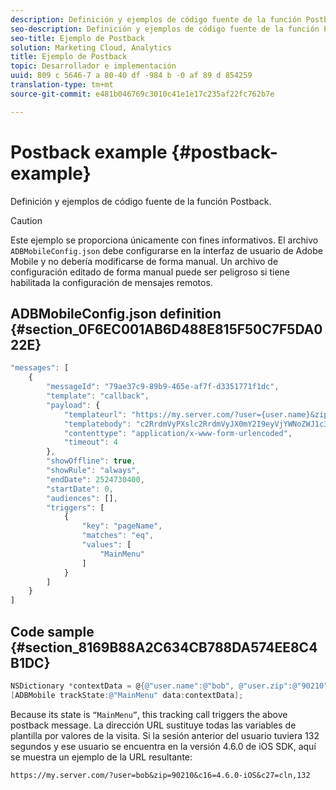 ```yaml
---
description: Definición y ejemplos de código fuente de la función Postback.
seo-description: Definición y ejemplos de código fuente de la función Postback.
seo-title: Ejemplo de Postback
solution: Marketing Cloud, Analytics
title: Ejemplo de Postback
topic: Desarrollador e implementación
uuid: 809 c 5646-7 a 80-40 df -984 b -0 af 89 d 854259
translation-type: tm+mt
source-git-commit: e481b046769c3010c41e1e17c235af22fc762b7e

---
```



# Postback example {#postback-example}

Definición y ejemplos de código fuente de la función Postback.

>[!CAUTION]
>
>Este ejemplo se proporciona únicamente con fines informativos. El archivo `ADBMobileConfig.json` debe configurarse en la interfaz de usuario de Adobe Mobile y no debería modificarse de forma manual. Un archivo de configuración editado de forma manual puede ser peligroso si tiene habilitada la configuración de mensajes remotos.

## ADBMobileConfig.json definition {#section_0F6EC001AB6D488E815F50C7F5DA022E}

```js
"messages": [ 
    { 
        "messageId": "79ae37c9-89b9-465e-af7f-d3351771f1dc", 
        "template": "callback", 
        "payload": {  
            "templateurl": "https://my.server.com/?user={user.name}&zip={user.zip}&c16={%sdkver%}&c27=cln,{a.PrevSessionLength}", 
            "templatebody": "c2RrdmVyPXslc2RrdmVyJX0mY2I9eyVjYWNoZWJ1c3QlfSZjbGllbnRJZD17bi5jbGllbnQuaWR9JnRzPXsldGltZXN0YW1wVSV9JnRzej17JXRpbWVzdGFtcFolfQ==", 
            "contenttype": "application/x-www-form-urlencoded",  
            "timeout": 4 
        }, 
        "showOffline": true, 
        "showRule": "always", 
        "endDate": 2524730400, 
        "startDate": 0, 
        "audiences": [], 
        "triggers": [ 
            { 
                "key": "pageName", 
                "matches": "eq", 
                "values": [ 
                    "MainMenu" 
                ] 
            } 
        ] 
    } 
] 
```

## Code sample {#section_8169B88A2C634CB788DA574EE8C4B1DC}

```objective-c
NSDictionary *contextData = @{@"user.name":@"bob", @"user.zip":@"90210"}; 
[ADBMobile trackState:@"MainMenu" data:contextData];
```

Because its state is `“MainMenu”`, this tracking call triggers the above postback message. La dirección URL sustituye todas las variables de plantilla por valores de la visita. Si la sesión anterior del usuario tuviera 132 segundos y ese usuario se encuentra en la versión 4.6.0 de iOS SDK, aquí se muestra un ejemplo de la URL resultante:

`https://my.server.com/?user=bob&zip=90210&c16=4.6.0-iOS&c27=cln,132`
